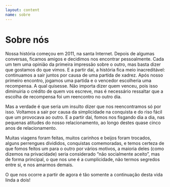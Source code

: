 ```yaml
---
layout: content
name: sobre
---
```

# Sobre nós

<p class="text-center">Nossa história começou em 2011, na santa Internet. Depois de algumas conversas, ficamos amigos e decidimos nos encontrar pessoalmente. Cada um tem uma opinião da primeira impressão sobre o outro, mas basta dizer que gostamos do que vimos. E a partir daí, a história fica meio inacreditável: continuamos a sair juntos por causa de uma partida de xadrez. Após nosso primeiro encontro, jogamos uma partida e o vencedor escolheria uma recompensa. A qual quisesse. Não importa dizer quem venceu, pois isso diminuiria o crédito de quem vos escreve, mas é necessário ressaltar que a escolha de recompensa foi um reencontro no outro dia.</p>

<p class="text-center">Mas a verdade é que seria um insulto dizer que nos reencontramos só por isso. Voltamos a sair por causa da simplicidade na conquista e do riso fácil que um provocava ao outro. E a partir daí, fomos nos fisgando dia a dia, nas pequenas atitudes do nosso relacionamento, ao longo destes quase cinco anos de relacionamento.</p>

<p class="text-center">Muitas viagens foram feitas, muitos carinhos e beijos foram trocados, alguns perrengues divididos, conquistas comemoradas, e temos certeza de que fomos feitos um para o outro por vários motivos, a maioria deles (como dizemos na privacidade) seria considerado “não socialmente aceito”, mas de forma principal, o que nos une é a cumplicidade, não termos segredos entre si, e nos amarmos demais.</p>

<p class="text-center">O que nos ocorre a partir de agora é tão somente a continuação desta vida linda a dois!</p>
